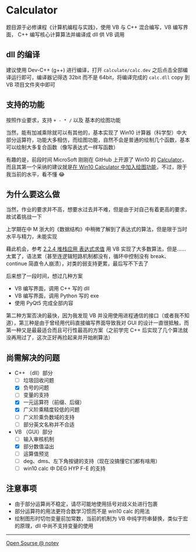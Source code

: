 # Calculator

题目源于必修课程《计算机编程与实践》，使用 VB 与 C++ 混合编写，VB 编写界面， C++ 编写核心计算算法并编译成 dll 供 VB 调用

## dll 的编译

建议使用 Dev-C++ (g++) 进行编译，打开 `calculate/calc.dev` 之后点击全部编译运行即可，编译器记得选 32bit 而不是 64bit，将编译完成的 `calc.dll` copy 到 VB 项目文件夹中即可

## 支持的功能

按照作业要求，支持 `+ - * /` 以及 基本的绘图功能

当然，能有加减乘除就可以有其他的，基本实现了 Win10 计算器（科学型）中大部分运算符，功能大多相仿，而绘图功能，自然不会是普通的绘制几个函数，基本可以绘制大多复合函数（像写表达式一样写函数）

有趣的是，前段时间 MicroSoft 刚刚在 GitHub 上开源了 Win10 的 [Calculator](https://github.com/Microsoft/calculator)，而且其第一个采纳的建议就是[在 Win10 Calculator 中加入绘图功能](https://github.com/Microsoft/calculator/issues/338)，不过，限于我当前的水平，看不懂 :joy:

## 为什么要这么做

当然，作业的要求并不高，想要水过去并不难，但是由于对自己有着更高的要求，故试着挑战一下

上学期在中 M 浙大的《数据结构》中稍微了解到了表达式的算法，但是限于当时水平与精力，未能实现

藉此机会，参考 [2.2.4 堆栈应用 表达式求值](https://jdvodrvfb210d.vod.126.net/mooc-video/nos/mp4/2015/08/16/1979019_sd.mp4?ak=7909bff134372bffca53cdc2c17adc27a4c38c6336120510aea1ae1790819de8d86e907c01560a8776d8eae2f67f38fa5970eda0513b3240302cc1ec4e1275903059f726dc7bb86b92adbc3d5b34b132ce1a5ac006f324f3a00d1019ae5ad63e) 用 VB 实现了大多数算法，但是…… 太累了，语法累（甚至连逻辑短路机制都没有，循环中控制没有 break、continue 简直令人崩溃），对类的弱支持更累，最后写不下去了

后来想了一段时间，想过几种方案

-  VB 编写界面，调用 C++ 写的 dll
-  VB 编写界面，调用 Python 写的 exe
-  使用 PyQt5 完成全部内容

第二种方案否决的最快，因为我发现 VB 并没用使用进程通信的接口（或者我不知道），第三种是由于曾经用代码直接编写界面导致我对 GUI 的设计一直很抵触，而第一种又是最最适合而且可行性最高的方案（之前学完 C++ 后实现了几个算法就没再用过了，这次正好再捡起来并开始刷算法）

## 尚需解决的问题

-  C++ （dll）部分
   -  [ ] 垃圾回收问题
   -  [x] 负号的问题
   -  [ ] 变量的支持
   -  [x] 一元运算符（前缀、后缀）
   -  [x] 广义阶乘精度较低的问题
   -  [ ] 广义阶乘负数域的支持
   -  [ ] 部分英文名称并不合适
-  VB （GUI）部分
   -  [ ] 输入审核机制
   -  [x] 部分数值溢出
   -  [ ] 运算值预览
   -  [ ] deg、dms、左下角按键的支持（现在没搞懂它们都有啥用）
   -  [ ] win10 calc 中 DEG HYP F-E 的支持

## 注意事项

-  由于部分运算尚不稳定，请尽可能地使用括号对歧义处进行包裹
-  部分运算符的用法更符合数学习惯而不是 win10 calc 的用法
-  绘制图形时切勿变量前加常数，当前的机制为 VB 中纯字符串替换，类似于宏的原理，dll 中尚不支持变量的使用

---

[Open Sourse @ notev](https://github.com/SigureMo/notev/tree/master/Codes/VB)
